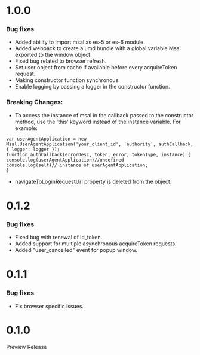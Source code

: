 # 1.0.0

### Bug fixes

* Added ability to import msal as es-5 or es-6 module.
* Added webpack to create a umd bundle with a global variable Msal exported to the window  object.
* Fixed bug related to browser refresh. 
* Set user object from cache if available before every acquireToken request.
* Making constructor function synchronous.
* Enable logging by passing a logger in the constructor function.
### Breaking Changes:
* To access the instance of msal in the callback passed to the constructor method, use the 'this' keyword instead of the instance variable. For example:
```
var userAgentApplication = new Msal.UserAgentApplication('your_client_id', 'authority', authCallback, { logger: logger });
function authCallback(errorDesc, token, error, tokenType, instance) {
console.log(userAgentApplication)//undefined
console.log(self)// instance of userAgentApplication;
}
```
* navigateToLoginRequestUrl property is deleted from the object.

# 0.1.2
### Bug fixes
* Fixed bug with renewal of id_token.
* Added support for multiple asynchronous acquireToken requests.
* Added "user_cancelled" event for popup window.

# 0.1.1
### Bug fixes
* Fix browser specific issues.

# 0.1.0
Preview Release 
